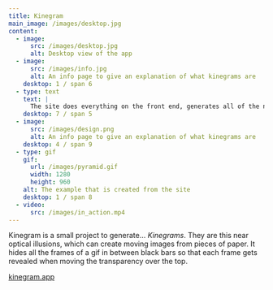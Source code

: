 ```yaml
---
title: Kinegram
main_image: /images/desktop.jpg
content:
  - image:
      src: /images/desktop.jpg
      alt: Desktop view of the app
  - image:
      src: /images/info.jpg
      alt: An info page to give an explanation of what kinegrams are
    desktop: 1 / span 6
  - type: text
    text: |
      The site does everything on the front end, generates all of the necessary imagery and packages it in a zip folder and also creates the gif to preview the end result
    desktop: 7 / span 5
  - image:
      src: /images/design.png
      alt: An info page to give an explanation of what kinegrams are
    desktop: 4 / span 9
  - type: gif
    gif:
      url: /images/pyramid.gif
      width: 1280
      height: 960
    alt: The example that is created from the site
    desktop: 1 / span 8
  - video:
      src: /images/in_action.mp4
---
```


Kinegram is a small project to generate... _Kinegrams_. They are this near optical illusions, which can create moving images from pieces of paper. It hides all the frames of a gif in between black bars so that each frame gets revealed when moving the transparency over the top.

[kinegram.app](https://kinegram.app)
